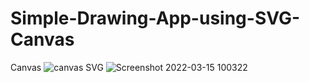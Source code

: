 # Simple-Drawing-App-using-SVG-Canvas
Canvas
![canvas](https://user-images.githubusercontent.com/53373770/158332415-cbcbda87-ea46-4b6a-bfa4-660323f1e37a.png)
SVG
![Screenshot 2022-03-15 100322](https://user-images.githubusercontent.com/53373770/158332744-40e83002-426a-48e9-b422-f3fcf56b7367.png)
